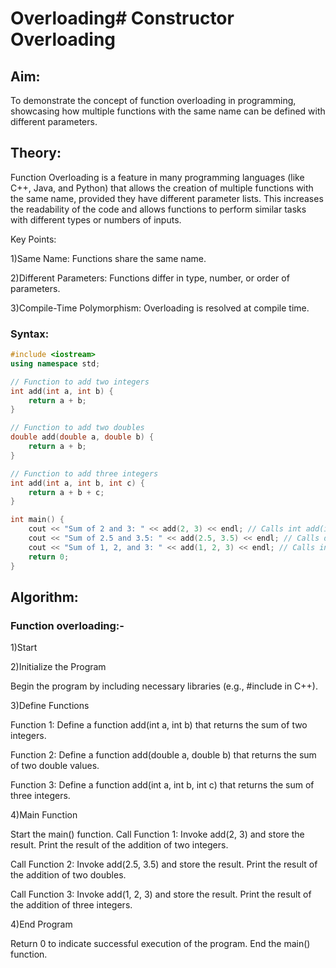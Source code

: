 # Overloading# Constructor Overloading

## Aim:
To demonstrate the concept of function overloading in programming, showcasing how multiple functions with the same name can be defined with different parameters.

## Theory:
Function Overloading is a feature in many programming languages (like C++, Java, and Python) that allows the creation of multiple functions with the same name, provided they have different parameter lists. This increases the readability of the code and allows functions to perform similar tasks with different types or numbers of inputs.

Key Points:

1)Same Name: Functions share the same name.

2)Different Parameters: Functions differ in type, number, or order of parameters.

3)Compile-Time Polymorphism: Overloading is resolved at compile time.

### Syntax:
```cpp
#include <iostream>
using namespace std;

// Function to add two integers
int add(int a, int b) {
    return a + b;
}

// Function to add two doubles
double add(double a, double b) {
    return a + b;
}

// Function to add three integers
int add(int a, int b, int c) {
    return a + b + c;
}

int main() {
    cout << "Sum of 2 and 3: " << add(2, 3) << endl; // Calls int add(int, int)
    cout << "Sum of 2.5 and 3.5: " << add(2.5, 3.5) << endl; // Calls double add(double, double)
    cout << "Sum of 1, 2, and 3: " << add(1, 2, 3) << endl; // Calls int add(int, int, int)
    return 0;
}
```
## Algorithm:

### Function overloading:-

1)Start

2)Initialize the Program

Begin the program by including necessary libraries (e.g., #include <iostream> in C++).

3)Define Functions

Function 1: Define a function add(int a, int b) that returns the sum of two integers.

Function 2: Define a function add(double a, double b) that returns the sum of two double values.

Function 3: Define a function add(int a, int b, int c) that returns the sum of three integers.

4)Main Function

Start the main() function.
Call Function 1:
Invoke add(2, 3) and store the result.
Print the result of the addition of two integers.

Call Function 2:
Invoke add(2.5, 3.5) and store the result.
Print the result of the addition of two doubles.

Call Function 3:
Invoke add(1, 2, 3) and store the result.
Print the result of the addition of three integers.

4)End Program

Return 0 to indicate successful execution of the program.
End the main() function.
